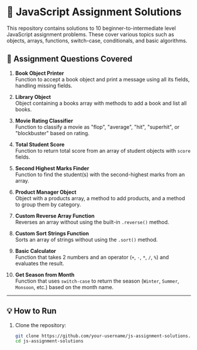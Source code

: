 # 📘 JavaScript Assignment Solutions

This repository contains solutions to 10 beginner-to-intermediate level JavaScript assignment problems. These cover various topics such as objects, arrays, functions, switch-case, conditionals, and basic algorithms.

## 📝 Assignment Questions Covered

1. **Book Object Printer**  
   Function to accept a book object and print a message using all its fields, handling missing fields.

2. **Library Object**  
   Object containing a books array with methods to add a book and list all books.

3. **Movie Rating Classifier**  
   Function to classify a movie as "flop", "average", "hit", "superhit", or "blockbuster" based on rating.

4. **Total Student Score**  
   Function to return total score from an array of student objects with `score` fields.

5. **Second Highest Marks Finder**  
   Function to find the student(s) with the second-highest marks from an array.

6. **Product Manager Object**  
   Object with a products array, a method to add products, and a method to group them by category.

7. **Custom Reverse Array Function**  
   Reverses an array without using the built-in `.reverse()` method.

8. **Custom Sort Strings Function**  
   Sorts an array of strings without using the `.sort()` method.

9. **Basic Calculator**  
   Function that takes 2 numbers and an operator (`+`, `-`, `*`, `/`, `%`) and evaluates the result.

10. **Get Season from Month**  
   Function that uses `switch-case` to return the season (`Winter`, `Summer`, `Monsoon`, etc.) based on the month name.

---

## 💡 How to Run

1. Clone the repository:
   ```bash
   git clone https://github.com/your-username/js-assignment-solutions.git
   cd js-assignment-solutions
